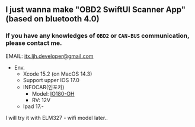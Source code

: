 ## I just wanna make "OBD2 SwiftUI Scanner App" (based on bluetooth 4.0)
### If you have any knowledges of `OBD2` or `CAN-BUS` communication, please contact me.
EMAIL: itx.ljh.developer@gmail.com

- Env.
  - Xcode 15.2 (on MacOS 14.3)
  - Support upper IOS 17.0
  - INFOCAR(인포카)
    - Model: [IO180-OH](https://infocarmobility.com/sub/io180_oh)
    - RV: 12V
  - Ipad 17.-

I will try it with ELM327 - wifi model later..
